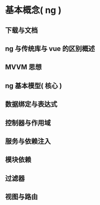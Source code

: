 # 基本概念( ng )

## 下载与文档

## ng 与传统库与 vue 的区别概述

## MVVM 思想

## ng 基本模型( 核心 )

## 数据绑定与表达式

## 控制器与作用域


## 服务与依赖注入


## 模块依赖

## 过滤器


## 视图与路由

